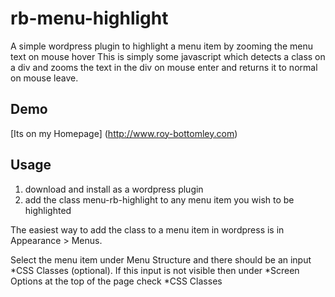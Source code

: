 # rb-menu-highlight
A simple wordpress plugin to highlight a menu item by zooming the menu text on mouse hover
This is simply some javascript which detects a class on a div and zooms the text in the div on mouse enter and returns it to normal on mouse leave.
## Demo
[Its on my Homepage] (http://www.roy-bottomley.com)
## Usage
1. download and install as a wordpress plugin</li>
2. add the class menu-rb-highlight to any menu item you wish to be highlighted</li>

The easiest way to add the class to a menu item in wordpress is in Appearance > Menus. 

Select the menu item under Menu Structure and there should be an input 
*CSS Classes (optional).
If this input is not visible then under 
*Screen Options 
at the top of the page check 
*CSS Classes
